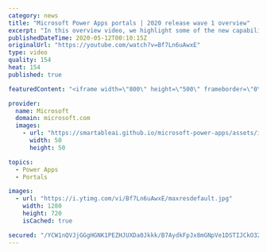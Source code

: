 ```yaml
---
category: news
title: "Microsoft Power Apps portals | 2020 release wave 1 overview"
excerpt: "In this overview video, we highlight some of the new capabilities included in the latest update to Microsoft Power Apps portals.     Here are the capabilities covered:   •    Power BI integration, so you can quickly add Power BI reports, tables, and dashboards to your portals without coding.  •    Themes"
publishedDateTime: 2020-05-12T00:10:15Z
originalUrl: "https://youtube.com/watch?v=Bf7Ln6uAwxE"
type: video
quality: 154
heat: 154
published: true

featuredContent: "<iframe width=\"800\" height=\"500\" frameborder=\"0\" src=\"https://www.youtube.com/embed/Bf7Ln6uAwxE\" allow=\"accelerometer; autoplay; encrypted-media; gyroscope; picture-in-picture\" allowfullscreen></iframe>"

provider:
  name: Microsoft
  domain: microsoft.com
  images:
    - url: "https://smartableai.github.io/microsoft-power-apps/assets/images/organizations/microsoft.com-50x50.jpg"
      width: 50
      height: 50

topics:
  - Power Apps
  - Portals

images:
  - url: "https://i.ytimg.com/vi/Bf7Ln6uAwxE/maxresdefault.jpg"
    width: 1280
    height: 720
    isCached: true

secured: "/YCW1nQVJjGGgHGNK1PEZHJUXDa0Jkkk/B7AydkFpJx8mGNpVe1DSTIJCkO327i1urXypTHd+6ZXpd3QJVq5mXEUNMsoM7XhwsftYx9VzVAQHdIIqc9a2Y8vqa+8tF8/hIZ+8o1lX2WW48LJGCzmeFS0eawAv2QaDviG+4GcMvK+EolDSHj5L66IIfVj/GrelUy+dq89tX5V1X0wi0hNT4//Kl15bWxW2ojGSaGR5J9rx6qfd3QuXd0c2u9VZDKadOjrfwkuu5QUFtxt9qfHrCGkrlSL367IVAafwTxkdmBSxvPzoRjsiOd6285Kl+3sgk4EhNVjwlRY0pRZQNt2LukeqPNSfUB6jKseQgKgAoyLzOfVsl69KCDVbC4ih54z8C0GEihGGI9ov+cwynpbYETtc8dokD+M7mYkDnIzPKc84ZJKeJcHCDsfM/prDyVk;Vv4+U/9pikVXJ1T4fJfK5A=="
---
```


